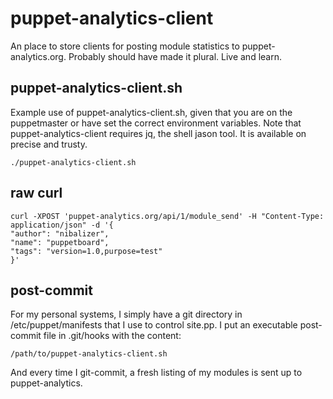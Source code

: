 puppet-analytics-client
=======================

An place to store clients for posting module statistics to puppet-analytics.org. Probably should have made it plural. Live and learn.



puppet-analytics-client.sh
--------------------------


Example use of puppet-analytics-client.sh, given that you are on the puppetmaster or have set the correct environment variables. Note that puppet-analytics-client requires jq, the shell jason tool. It is available on precise and trusty.


```shell
./puppet-analytics-client.sh
```




raw curl
--------


```shell
curl -XPOST 'puppet-analytics.org/api/1/module_send' -H "Content-Type: application/json" -d '{
"author": "nibalizer",
"name": "puppetboard",
"tags": "version=1.0,purpose=test"
}'
```




post-commit
-----------


For my personal systems, I simply have a git directory in /etc/puppet/manifests that I use to control site.pp. I put an executable post-commit file in .git/hooks with the content:

```shell
/path/to/puppet-analytics-client.sh
```

And every time I git-commit, a fresh listing of my modules is sent up to puppet-analytics.




